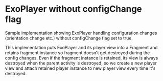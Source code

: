 # ExoPlayer without configChange flag
Sample implementation showing ExoPlayer handling configuration changes (orientation change etc.) without configChange flag set to true.

This implementation puts ExoPlayer and its player view into a Fragment and retains fragment instance so fragment doesn't get destroyed 
during the config changes. Even if the fragment instance is retained, its view is always destroyed when the parent activity is destroyed, so we create a new player view and attach
retained player instance to new player view every time it's destroyed.




